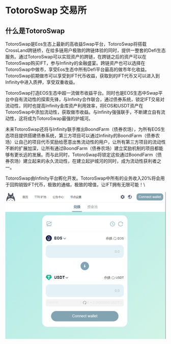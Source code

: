 # TotoroSwap 交易所

## 什么是TotoroSwap

TotoroSwap是Eos生态上最新的高收益Swap平台，TotoroSwap将搭载CrossLand跨链桥，在给多链用户极致的跨链体验的同时，提供一整套的Defi生态服务。通过TotoroSwap可以实现资产的跨链，在跨链之后的资产可以在TotoroSwap购买IFT，参与Infinity的金融盛宴。跨链资产也可以选择在TotoroSwap中做市，享受Eos生态中所有Defi平台最高的做市年化收益。TotoroSwap前期做市可以享受到IFT代币收益，获取到的IFT代币又可以进入到Infinity中进入质押，享受双重收益。

TotoroSwap打造EOS生态中超一流做市收益平台。同时也是EOS生态中Swap平台中自有流动性的探索先锋，与Infinity合作联合，通过债券系统，锁定IFT交易对流动性，同时也提高Infinity金库资产利用效率，将EOS和USDT资产在TotoroSwap中添加流动性，获取做市收益。与Infinity强强联手，不断建立自有流动性，这将成为TotoroSwap最强的护城河。

未来TotoroSwap还将与Infinity联手推出BoondFarm（债券农场），为所有EOS生态项目提供搭建债券系统，第三方项目可以通过Infinity的BoondFarm（债券农场）让自己的项目代币奖励给愿意出售流动性的用户，让所有第三方项目的流动性不断的扩展加深，让所有通过BoondFarm（债券农场）建立奖励机制的项目都能够有更长远的发展。而与此同时，TotoroSwap将锁定这些通过BoondFarm（债券农场）建立起来的永久流动性，在建立起护城河的同时，成为流动性获利者之一。

TotoroSwap由Infinity平台孵化开发。TotoroSwap中所有的业务收入20%将会用于回购销毁IFT代币，极致的通缩，极致的增值，让IFT拥有无限可能！\


![ TotoroSwap 测试图片 以上线为准](<../.gitbook/assets/image (4).png>)
